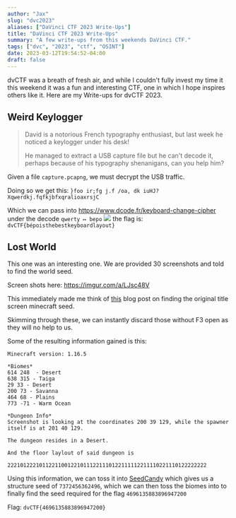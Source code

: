 ```yaml
---
author: "Jax"
slug: "dvc2023"
aliases: ["DaVinci CTF 2023 Write-Ups"]
title: "DaVinci CTF 2023 Write-Ups"
summary: "A few write-ups from this weekends DaVinci CTF."
tags: ["dvc", "2023", "ctf", "OSINT"]
date: 2023-03-12T19:54:52-04:00
draft: false
---
```

dvCTF was a breath of fresh air, and while I couldn't fully invest my time it this weekend it was a fun and interesting CTF, one in which I hope inspires others like it. Here are my Write-ups for dvCTF 2023.

## Weird Keylogger 
>David is a notorious French typography enthusiast, but last week he noticed a keylogger under his desk!
>
>He managed to extract a USB capture file but he can't decode it, perhaps because of his typography shenanigans, can you help him?

Given  a file `capture.pcapng`, we must decrypt the USB traffic. 

Doing so we get this: 
`}foo ir;fg j.f /oa, dk iuHJ?Xqwerdkj.fqfkjbfxqralioaxrsjC`

Which we can pass into https://www.dcode.fr/keyboard-change-cipher under the decode `qwerty ↦ bepo`
![](https://i.imgur.com/S3KshT0.png)
the flag is: `dvCTF{bépoisthebestkeyboardlayout}`

## Lost World
This one was an interesting one. We are provided 30 screenshots and told to find the world seed. 

Screen shots here: https://imgur.com/a/LJsc48V

This immediately made me think of [this](https://www.eurogamer.net/minecraft-fans-find-seed-for-title-screen-background-panorama) blog post on finding the original title screen minecraft seed. 

Skimming through these, we can instantly discard those without F3 open as they will no help to us. 

Some of the resulting information gained is this:
```
Minecraft version: 1.16.5

*Biomes*
614 248  - Desert 
638 315 - Taiga 
29 33 - Desert 
200 73 - Savanna 
464 68 - Plains 
773 -71 - Warm Ocean

*Dungeon Info*
Screenshot is looking at the coordinates 200 39 129, while the spawner itself is at 201 40 129. 

The dungeon resides in a Desert.

And the floor laylout of said dungeon is 

222101222101122110012210111221110122111112211110221110122222222
```

Using this information, we can toss it into [SeedCandy](https://github.com/WearBlackAllDay/SeedCandy) which gives us a structure seed of `7372456362496`, which we can then toss the biomes into to finally find the seed required for the flag `4696135883896947200`

Flag: `dvCTF{4696135883896947200}`


